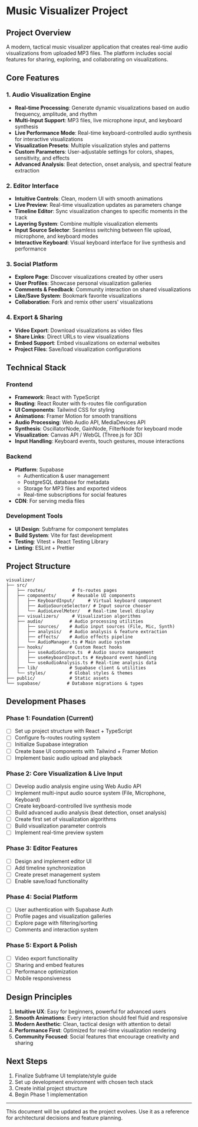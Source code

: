 # Music Visualizer Project

## Project Overview
A modern, tactical music visualizer application that creates real-time audio visualizations from uploaded MP3 files. The platform includes social features for sharing, exploring, and collaborating on visualizations.

## Core Features

### 1. Audio Visualization Engine
- **Real-time Processing**: Generate dynamic visualizations based on audio frequency, amplitude, and rhythm
- **Multi-Input Support**: MP3 files, live microphone input, and keyboard synthesis
- **Live Performance Mode**: Real-time keyboard-controlled audio synthesis for interactive visualizations
- **Visualization Presets**: Multiple visualization styles and patterns
- **Custom Parameters**: User-adjustable settings for colors, shapes, sensitivity, and effects
- **Advanced Analysis**: Beat detection, onset analysis, and spectral feature extraction

### 2. Editor Interface
- **Intuitive Controls**: Clean, modern UI with smooth animations
- **Live Preview**: Real-time visualization updates as parameters change
- **Timeline Editor**: Sync visualization changes to specific moments in the track
- **Layering System**: Combine multiple visualization elements
- **Input Source Selector**: Seamless switching between file upload, microphone, and keyboard modes
- **Interactive Keyboard**: Visual keyboard interface for live synthesis and performance

### 3. Social Platform
- **Explore Page**: Discover visualizations created by other users
- **User Profiles**: Showcase personal visualization galleries
- **Comments & Feedback**: Community interaction on shared visualizations
- **Like/Save System**: Bookmark favorite visualizations
- **Collaboration**: Fork and remix other users' visualizations

### 4. Export & Sharing
- **Video Export**: Download visualizations as video files
- **Share Links**: Direct URLs to view visualizations
- **Embed Support**: Embed visualizations on external websites
- **Project Files**: Save/load visualization configurations

## Technical Stack

### Frontend
- **Framework**: React with TypeScript
- **Routing**: React Router with fs-routes file configuration
- **UI Components**: Tailwind CSS for styling
- **Animations**: Framer Motion for smooth transitions
- **Audio Processing**: Web Audio API, MediaDevices API
- **Synthesis**: OscillatorNode, GainNode, FilterNode for keyboard mode
- **Visualization**: Canvas API / WebGL (Three.js for 3D)
- **Input Handling**: Keyboard events, touch gestures, mouse interactions

### Backend
- **Platform**: Supabase
  - Authentication & user management
  - PostgreSQL database for metadata
  - Storage for MP3 files and exported videos
  - Real-time subscriptions for social features
- **CDN**: For serving media files

### Development Tools
- **UI Design**: Subframe for component templates
- **Build System**: Vite for fast development
- **Testing**: Vitest + React Testing Library
- **Linting**: ESLint + Prettier

## Project Structure
```
visualizer/
├── src/
│   ├── routes/          # fs-routes pages
│   ├── components/      # Reusable UI components
│   │   ├── KeyboardInput/     # Virtual keyboard component
│   │   ├── AudioSourceSelector/ # Input source chooser
│   │   └── AudioLevelMeter/   # Real-time level display
│   ├── visualizers/     # Visualization algorithms
│   ├── audio/          # Audio processing utilities
│   │   ├── sources/    # Audio input sources (File, Mic, Synth)
│   │   ├── analysis/   # Audio analysis & feature extraction
│   │   ├── effects/    # Audio effects pipeline
│   │   └── AudioManager.ts # Main audio system
│   ├── hooks/          # Custom React hooks
│   │   ├── useAudioSource.ts  # Audio source management
│   │   ├── useKeyboardInput.ts # Keyboard event handling
│   │   └── useAudioAnalysis.ts # Real-time analysis data
│   ├── lib/            # Supabase client & utilities
│   └── styles/         # Global styles & themes
├── public/             # Static assets
└── supabase/          # Database migrations & types
```

## Development Phases

### Phase 1: Foundation (Current)
- [ ] Set up project structure with React + TypeScript
- [ ] Configure fs-routes routing system
- [ ] Initialize Supabase integration
- [ ] Create base UI components with Tailwind + Framer Motion
- [ ] Implement basic audio upload and playback

### Phase 2: Core Visualization & Live Input
- [ ] Develop audio analysis engine using Web Audio API
- [ ] Implement multi-input audio source system (File, Microphone, Keyboard)
- [ ] Create keyboard-controlled live synthesis mode
- [ ] Build advanced audio analysis (beat detection, onset analysis)
- [ ] Create first set of visualization algorithms
- [ ] Build visualization parameter controls
- [ ] Implement real-time preview system

### Phase 3: Editor Features
- [ ] Design and implement editor UI
- [ ] Add timeline synchronization
- [ ] Create preset management system
- [ ] Enable save/load functionality

### Phase 4: Social Platform
- [ ] User authentication with Supabase Auth
- [ ] Profile pages and visualization galleries
- [ ] Explore page with filtering/sorting
- [ ] Comments and interaction system

### Phase 5: Export & Polish
- [ ] Video export functionality
- [ ] Sharing and embed features
- [ ] Performance optimization
- [ ] Mobile responsiveness

## Design Principles
1. **Intuitive UX**: Easy for beginners, powerful for advanced users
2. **Smooth Animations**: Every interaction should feel fluid and responsive
3. **Modern Aesthetic**: Clean, tactical design with attention to detail
4. **Performance First**: Optimized for real-time visualization rendering
5. **Community Focused**: Social features that encourage creativity and sharing

## Next Steps
1. Finalize Subframe UI template/style guide
2. Set up development environment with chosen tech stack
3. Create initial project structure
4. Begin Phase 1 implementation

---

This document will be updated as the project evolves. Use it as a reference for architectural decisions and feature planning.